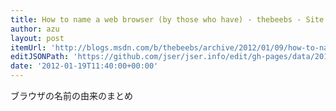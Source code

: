 ```yaml
---
title: How to name a web browser (by those who have) - thebeebs - Site Home - MSDN Blogs
author: azu
layout: post
itemUrl: 'http://blogs.msdn.com/b/thebeebs/archive/2012/01/09/how-to-name-a-web-browser-by-those-who-have.aspx'
editJSONPath: 'https://github.com/jser/jser.info/edit/gh-pages/data/2012/01/index.json'
date: '2012-01-19T11:40:00+00:00'
---
```

ブラウザの名前の由来のまとめ
